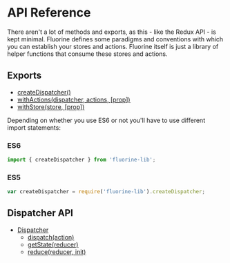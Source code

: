 # API Reference

There aren't a lot of methods and exports, as this - like the Redux API - is
kept minimal. Fluorine defines some paradigms and conventions with which you can
establish your stores and actions. Fluorine itself is just a library of helper
functions that consume these stores and actions.

## Exports

* [createDispatcher()](createDispather.md)
* [withActions(dispatcher, actions, [prop])](withActions.md)
* [withStore(store, [prop])](withStore.md)

Depending on whether you use ES6 or not you'll have to use different import
statements:

### ES6

```js
import { createDispatcher } from 'fluorine-lib';
```

### ES5

```js
var createDispatcher = require('fluorine-lib').createDispatcher;
```

## Dispatcher API

* [Dispatcher](Dispatcher.md)
  * [dispatch(action)](Dispatcher.md#dispatch)
  * [getState(reducer)](Dispatcher.md#getState)
  * [reduce(reducer, init)](Dispatcher.md#reduce)
